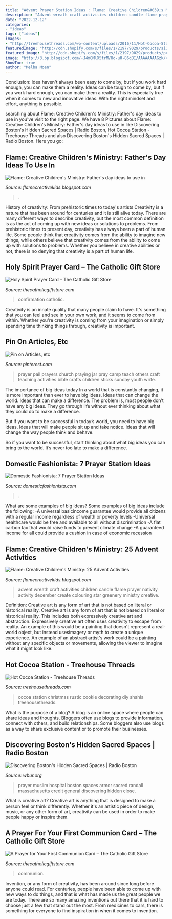 ```yaml
---
title: "Advent Prayer Station Ideas : Flame: Creative Children&#039;s Ministry: 25 Advent Activities"
description: "Advent wreath craft activities children candle flame prayer nativity activity december create colouring star greenery ministry creative"
date: "2022-12-12"
categories:
- "ideas"
tags: ["ideas"]
images:
- "http://treehousethreads.com/wp-content/uploads/2016/11/Hot-Cocoa-Station.png"
featuredImage: "http://cdn.shopify.com/s/files/1/2197/9029/products/si1131_1024x1024.jpg?v=1580506224"
featured_image: "http://cdn.shopify.com/s/files/1/2197/9029/products/pc3039_1024x1024.jpg?v=1508192599"
image: "http://3.bp.blogspot.com/-J4mOMlX5trM/Uo-u0-86qBI/AAAAAAAAGzk/4_IelgBoCQU/s1600/20131122_151219.jpg"
ShowToc: true
author: "Melba Moen"
---
```



Conclusion: Idea haven't always been easy to come by, but if you work hard enough, you can make them a reality.
Ideas can be tough to come by, but if you work hard enough, you can make them a reality. This is especially true when it comes to new and innovative ideas. With the right mindset and effort, anything is possible.

	

		
searching about Flame: Creative Children&#039;s Ministry: Father&#039;s day ideas to use in you've visit to the right page. We have 8 Pictures about Flame: Creative Children&#039;s Ministry: Father&#039;s day ideas to use in like Discovering Boston&#039;s Hidden Sacred Spaces | Radio Boston, Hot Cocoa Station - Treehouse Threads and also Discovering Boston&#039;s Hidden Sacred Spaces | Radio Boston. Here you go:
		
    
## Flame: Creative Children&#039;s Ministry: Father&#039;s Day Ideas To Use In

<img loading=lazy src="http://3.bp.blogspot.com/-0gfIA2q2FAs/Ua2gt4cFSnI/AAAAAAAAGAA/VLcqczS2NOM/s1600/20130427_130802.jpg" onerror="this.onerror=null;this.src='https://tse1.mm.bing.net/th?id=OIP._xm7PlJDFIyWGN1g2SUleQHaJ4&amp;pid=15.1';" alt="Flame: Creative Children&#039;s Ministry: Father&#039;s day ideas to use in">

_Source: flamecreativekids.blogspot.com_

>. 

	

History of creativity: From prehistoric times to today's artists
Creativity is a nature that has been around for centuries and it is still alive today. There are many different ways to describe creativity, but the most common definition is as the act of coming up with new ideas or solutions to problems. From prehistoric times to present day, creativity has always been a part of human life. Some people think that creativity comes from the ability to imagine new things, while others believe that creativity comes from the ability to come up with solutions to problems. Whether you believe in creative abilities or not, there is no denying that creativity is a part of human life.

    
## Holy Spirit Prayer Card – The Catholic Gift Store

<img loading=lazy src="http://cdn.shopify.com/s/files/1/2197/9029/products/pc3039_1024x1024.jpg?v=1508192599" onerror="this.onerror=null;this.src='https://tse1.mm.bing.net/th?id=OIP.HvuuDUoQMoM7s5YO2XaPEAHaHa&amp;pid=15.1';" alt="Holy Spirit Prayer Card – The Catholic Gift Store">

_Source: thecatholicgiftstore.com_

>confirmation catholic. 

	

Creativity is an innate quality that many people claim to have. It's something that you can feel and see in your own work, and it seems to come from within. Whether you're creativity is coming from your imagination or simply spending time thinking things through, creativity is important.

    
## Pin On Articles, Etc

<img loading=lazy src="https://i.pinimg.com/736x/57/3c/c8/573cc8fd8e1b06d009ac380f5bccb4d3--dinner-prayer-kids-prayer.jpg" onerror="this.onerror=null;this.src='https://tse4.mm.bing.net/th?id=OIP.dtdnuDO0E4bzl44b9GGhiwDTEn&amp;pid=15.1';" alt="Pin on Articles, etc">

_Source: pinterest.com_

>prayer pail prayers church praying jar pray camp teach others craft teaching activities bible crafts children sticks sunday youth write. 

	

The importance of big ideas today
In a world that is constantly changing, it is more important than ever to have big ideas. Ideas that can change the world. Ideas that can make a difference.
The problem is, most people don’t have any big ideas. They go through life without ever thinking about what they could do to make a difference.

But if you want to be successful in today’s world, you need to have big ideas. Ideas that will make people sit up and take notice. Ideas that will change the way people think and behave.

So if you want to be successful, start thinking about what big ideas you can bring to the world. It’s never too late to make a difference.

    
## Domestic Fashionista: 7 Prayer Station Ideas

<img loading=lazy src="https://3.bp.blogspot.com/-gJrhUpV7fNA/VPjID3kjqbI/AAAAAAAAloQ/5mtlhVhpRpI/s1600/Prayer%2BStations-6.jpg" onerror="this.onerror=null;this.src='https://tse4.mm.bing.net/th?id=OIP.WcG-zh9dQ1pQJwWCQwmXeAHaLH&amp;pid=15.1';" alt="Domestic Fashionista: 7 Prayer Station Ideas">

_Source: domesticfashionista.com_

>. 

	

What are some examples of big ideas?
Some examples of big ideas include the following: 
-A universal basicincome guarantee would provide all citizens with a regular income regardless of wealth or poverty levels 
-Universal healthcare would be free and available to all without discrimination 
-A flat carbon tax that would raise funds to prevent climate change 
-A guaranteed income for all could provide a cushion in case of economic recession

    
## Flame: Creative Children&#039;s Ministry: 25 Advent Activities

<img loading=lazy src="http://3.bp.blogspot.com/-J4mOMlX5trM/Uo-u0-86qBI/AAAAAAAAGzk/4_IelgBoCQU/s1600/20131122_151219.jpg" onerror="this.onerror=null;this.src='https://tse2.mm.bing.net/th?id=OIP.xNippuh2BWJecfC0p8HzDgHaJ4&amp;pid=15.1';" alt="Flame: Creative Children&#039;s Ministry: 25 Advent Activities">

_Source: flamecreativekids.blogspot.com_

>advent wreath craft activities children candle flame prayer nativity activity december create colouring star greenery ministry creative. 

	

Definition: Creative art is any form of art that is not based on literal or historical reality.
Creative art is any form of art that is not based on literal or historical reality. This includes both expressively creative art and abstraction. Expressively creative art often uses creativity to escape from reality. An example of this would be a painting that doesn't represent a real-world object, but instead usesimagery or myth to create a unique experience. An example of an abstract artist's work could be a painting without any specific objects or movements, allowing the viewer to imagine what it might look like.

    
## Hot Cocoa Station - Treehouse Threads

<img loading=lazy src="http://treehousethreads.com/wp-content/uploads/2016/11/Hot-Cocoa-Station.png" onerror="this.onerror=null;this.src='https://tse4.mm.bing.net/th?id=OIP.ESNWBo8beZj2mwwyWlZwbQHaLG&amp;pid=15.1';" alt="Hot Cocoa Station - Treehouse Threads">

_Source: treehousethreads.com_

>cocoa station christmas rustic cookie decorating diy shahla treehousethreads. 

	

What is the purpose of a blog?
A blog is an online space where people can share ideas and thoughts. Bloggers often use blogs to provide information, connect with others, and build relationships. Some bloggers also use blogs as a way to share exclusive content or to promote their businesses.

    
## Discovering Boston&#039;s Hidden Sacred Spaces | Radio Boston

<img loading=lazy src="http://d279m997dpfwgl.cloudfront.net/wp/2017/02/armor_160721-5728.jpeg" onerror="this.onerror=null;this.src='https://tse1.mm.bing.net/th?id=OIP.4UnryQEIBgXh3o5kq1KmowHaE7&amp;pid=15.1';" alt="Discovering Boston&#039;s Hidden Sacred Spaces | Radio Boston">

_Source: wbur.org_

>prayer muslim hospital boston spaces armor sacred randall massachusetts credit general discovering hidden close. 

	

What is creative art?
Creative art is anything that is designed to make a person feel or think differently. Whether it's an artistic piece of design, music, or any other form of art, creativity can be used in order to make people happy or inspire them.

    
## A Prayer For Your First Communion Card – The Catholic Gift Store

<img loading=lazy src="http://cdn.shopify.com/s/files/1/2197/9029/products/si1131_1024x1024.jpg?v=1580506224" onerror="this.onerror=null;this.src='https://tse1.mm.bing.net/th?id=OIP.8sVv20tvPOZsdG7gWL_h3gHaHa&amp;pid=15.1';" alt="A Prayer for Your First Communion Card – The Catholic Gift Store">

_Source: thecatholicgiftstore.com_

>communion. 

	

Invention, or any form of creativity, has been around since long before anyone could read. For centuries, people have been able to come up with new ways to do things, and that is what has made us the great people we are today. There are so many amazing inventions out there that it is hard to choose just a few that stand out the most. From medicines to cars, there is something for everyone to find inspiration in when it comes to invention.

